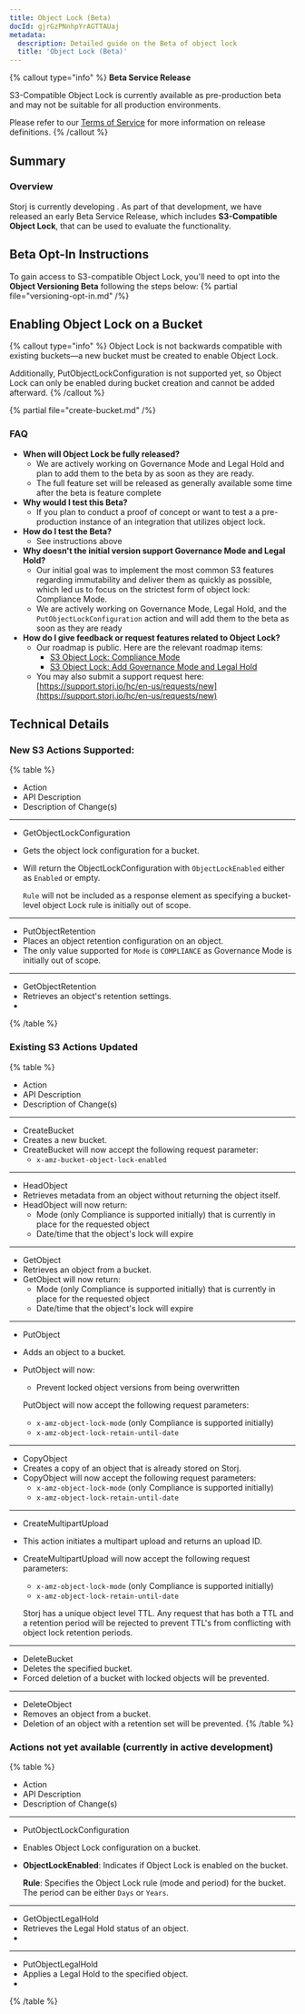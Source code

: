 ```yaml
---
title: Object Lock (Beta)
docId: gjrGzPNnhpYrAGTTAUaj
metadata:
  description: Detailed guide on the Beta of object lock
  title: 'Object Lock (Beta)'
---
```

{% callout type="info" %}
**Beta Service Release**

S3-Compatible Object Lock is currently available as pre-production beta and may not be suitable for all production environments.

Please refer to our [Terms of Service](https://www.storj.io/legal/terms-of-service) for more information on release definitions.
{% /callout %}

## Summary

### Overview
Storj is currently developing [](docId:oogh5vaiGei6atohm5thi). As part of that development, we have released an early Beta Service Release, which includes **S3-Compatible Object Lock**, that can be used to evaluate the functionality.

## Beta Opt-In Instructions
To gain access to S3-compatible Object Lock, you'll need to opt into the **Object Versioning Beta** following the steps below:
{% partial file="versioning-opt-in.md" /%}

## Enabling Object Lock on a Bucket
{% callout type="info" %}
Object Lock is not backwards compatible with existing buckets—a new bucket must be created to enable Object Lock.

Additionally, PutObjectLockConfiguration is not supported yet, so Object Lock can only be enabled during bucket creation and cannot be added afterward.
{% /callout %}

{% partial file="create-bucket.md" /%}

### FAQ
- **When will Object Lock be fully released?**
	- We are actively working on Governance Mode and Legal Hold and plan to add them to the beta by as soon as they are ready.
	- The full feature set will be released as generally available some time after the beta is feature complete
- **Why would I test this Beta?**
	- If you plan to conduct a proof of concept or want to test a a pre-production instance of an integration that utilizes object lock. 
- **How do I test the Beta?**
    - See instructions above
- **Why doesn't the initial version support Governance Mode and Legal Hold?**
	- Our initial goal was to implement the most common S3 features regarding immutability and deliver them as quickly as possible, which led us to focus on the strictest form of object lock: Compliance Mode.
	- We are actively working on Governance Mode, Legal Hold, and the `PutObjectLockConfiguration` action and will add them to the beta as soon as they are ready
- **How do I give feedback or request features related to Object Lock?**
	- Our roadmap is public. Here are the relevant roadmap items:
		- [S3 Object Lock: Compliance Mode](https://github.com/storj/roadmap/issues/47)
		- [S3 Object Lock: Add Governance Mode and Legal Hold](https://github.com/storj/roadmap/issues/98)
	- You may also submit a support request here: [https://support.storj.io/hc/en-us/requests/new](https://support.storj.io/hc/en-us/requests/new)

## Technical Details
### New S3 Actions Supported:
{% table %}
* Action
* API Description
* Description of Change(s)
---
* GetObjectLockConfiguration
* Gets the object lock configuration for a bucket.
* Will return the ObjectLockConfiguration with `ObjectLockEnabled` either as `Enabled` or empty. 
  
  `Rule` will not be included as a response element as specifying a bucket-level object Lock rule is initially out of scope.
---
* PutObjectRetention
* Places an object retention configuration on an object.
* The only value supported for `Mode` is `COMPLIANCE` as Governance Mode is initially out of scope. 
---
* GetObjectRetention
* Retrieves an object's retention settings. 
* 
{% /table %}

### Existing S3 Actions Updated
{% table %}
* Action
* API Description
* Description of Change(s)
---
* CreateBucket
* Creates a new bucket.
* CreateBucket will now accept the following request parameter:
  * `x-amz-bucket-object-lock-enabled`
---
* HeadObject
* Retrieves metadata from an object without returning the object itself.
* HeadObject will now return:
  * Mode (only Compliance is supported initially) that is currently in place for the requested object
  * Date/time that the object's lock will expire
---
* GetObject
* Retrieves an object from a bucket.
* GetObject will now return:
  * Mode (only Compliance is supported initially) that is currently in place for the requested object
  * Date/time that the object's lock will expire
---
* PutObject
* Adds an object to a bucket.
* PutObject will now:
  * Prevent locked object versions from being overwritten
  
  PutObject will now accept the following request parameters:
  * `x-amz-object-lock-mode` (only Compliance is supported initially)
  * `x-amz-object-lock-retain-until-date`
---
* CopyObject
* Creates a copy of an object that is already stored on Storj.
* CopyObject will now accept the following request parameters:
  * `x-amz-object-lock-mode` (only Compliance is supported initially)
  * `x-amz-object-lock-retain-until-date`
---
* CreateMultipartUpload
* This action initiates a multipart upload and returns an upload ID.
* CreateMultipartUpload will now accept the following request parameters:
  * `x-amz-object-lock-mode` (only Compliance is supported initially)
  * `x-amz-object-lock-retain-until-date`
  
  Storj has a unique object level TTL. Any request that has both a TTL and a retention period will be rejected to prevent TTL's from conflicting with object lock retention periods.
---
* DeleteBucket
* Deletes the specified bucket.
* Forced deletion of a bucket with locked objects will be prevented.
---
* DeleteObject
* Removes an object from a bucket.
* Deletion of an object with a retention set will be prevented.
{% /table %}

### Actions not yet available (currently in active development)
{% table %}
* Action
* API Description
* Description of Change(s)
---
* PutObjectLockConfiguration
* Enables Object Lock configuration on a bucket.
* **ObjectLockEnabled**: Indicates if Object Lock is enabled on the bucket.

  **Rule**: Specifies the Object Lock rule (mode and period) for the bucket. The period can be either `Days` or `Years`.
---
* GetObjectLegalHold
* Retrieves the Legal Hold status of an object.
* 
---
* PutObjectLegalHold
* Applies a Legal Hold to the specified object.
* 
{% /table %}
